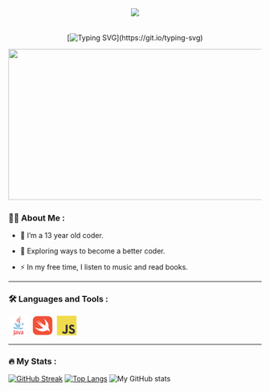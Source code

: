 <div id="header" align="center">
  <img src="https://media.giphy.com/media/M9gbBd9nbDrOTu1Mqx/giphy.gif" width="100"/>
  </div>
  
  <div align=center>
<img src="https://komarev.com/ghpvc/?username=ThyDarkSorcerer&style=flat-square&color=blue" alt=""/>
  </div>

<div align="center">
  
  [![Typing SVG](https://readme-typing-svg.demolab.com?font=&pause=1000&color=6F92FF&center=true&vCenter=true&multiline=true&width=435&lines=Hi!+I+am+ThyDarkSorcerer!)](https://git.io/typing-svg)
  </div>
  
<div align="center">
  <img src="https://media.giphy.com/media/dWesBcTLavkZuG35MI/giphy.gif" width="600" height="300"/>
</div>

### :man_technologist: About Me :
- :telescope: I’m a 13 year old coder.

- :seedling: Exploring ways to become a better coder.

- :zap: In my free time, I listen to music and read books.

---

### :hammer_and_wrench: Languages and Tools :
<div>
  <img src="https://github.com/devicons/devicon/blob/master/icons/java/java-original-wordmark.svg" title="Java" alt="Java" width="40" height="40"/>&nbsp;
  <img src="https://github.com/devicons/devicon/blob/master/icons/swift/swift-original.svg" title="Swift" alt="Swift" width="40" height="40"/>&nbsp;
  <img src="https://github.com/devicons/devicon/blob/master/icons/javascript/javascript-original.svg" title="Java Script" alt="Java Script" width="40" height="40"/>&nbsp;
  </div>
  
  ---

### :fire: My Stats :

[![GitHub Streak](http://github-readme-streak-stats.herokuapp.com?user=ThyDarkSorcerer&theme=dark&background=000000)](https://git.io/streak-stats)
[![Top Langs](https://github-readme-stats.vercel.app/api/top-langs/?username=ThyDarkSorcerer&layout=compact&theme=vision-friendly-dark)](https://github.com/anuraghazra/github-readme-stats)
![My GitHub stats](https://github-readme-stats.vercel.app/api?username=ThyDarkSorcerer&show_icons=true&theme=github_dark)
